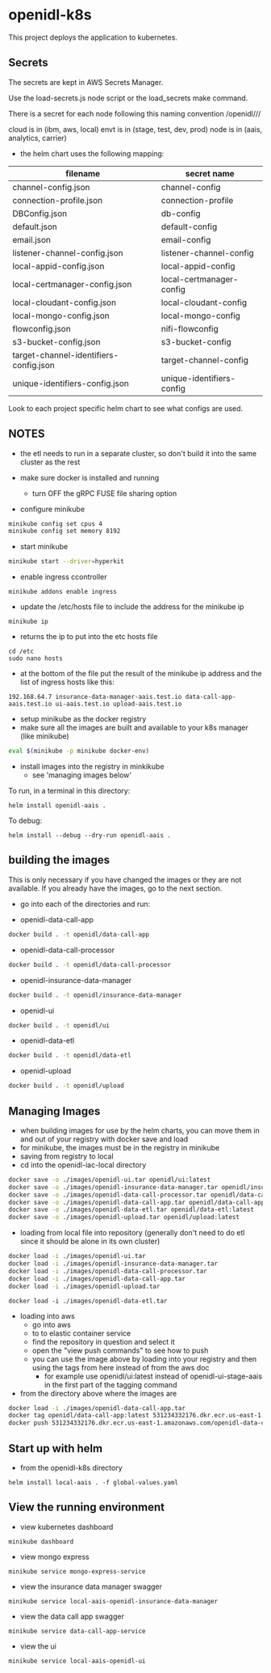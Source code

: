 # openidl-k8s
This project deploys the application to kubernetes.

## Secrets
The secrets are kept in AWS Secrets Manager.

Use the load-secrets.js node script or the load_secrets make command.

There is a secret for each node following this naming convention
/openidl/<cloud>/<envt>/<node>

cloud is in (ibm, aws, local)
envt is in (stage, test, dev, prod)
node is in (aais, analytics, carrier)

- the helm chart uses the following mapping:

| filename | secret name |
| -------- | ----------- |
| channel-config.json | channel-config |
| connection-profile.json | connection-profile |
| DBConfig.json | db-config |
| default.json | default-config |
| email.json | email-config |
| listener-channel-config.json | listener-channel-config |
| local-appid-config.json | local-appid-config |
| local-certmanager-config.json | local-certmanager-config |
| local-cloudant-config.json | local-cloudant-config |
| local-mongo-config.json | local-mongo-config |
| flowconfig.json | nifi-flowconfig |
| s3-bucket-config.json | s3-bucket-config |
| target-channel-identifiers-config.json | target-channel-config |
| unique-identifiers-config.json | unique-identifiers-config |

Look to each project specific helm chart to see what configs are used.

## NOTES
- the etl needs to run in a separate cluster, so don't build it into the same cluster as the rest

- make sure docker is installed and running
    - turn OFF the gRPC FUSE file sharing option
    
- configure minikube
````bash
minikube config set cpus 4
minikube config set memory 8192
````

- start minikube
````bash
minikube start --driver=hyperkit
````
- enable ingress ccontroller
````
minikube addons enable ingress 
````
- update the /etc/hosts file to include the address for the minikube ip
````
minikube ip
````
- returns the ip to put into the etc hosts file
````
cd /etc
sudo nano hosts
````
- at the bottom of the file put the result of the minikube ip address and the list of ingress hosts like this:
````
192.168.64.7 insurance-data-manager-aais.test.io data-call-app-aais.test.io ui-aais.test.io upload-aais.test.io
````

- setup minikube as the docker registry
- make sure all the images are built and available to your k8s manager (like minikube)
````bash
eval $(minikube -p minikube docker-env)
````

- install images into the registry in minkikube
    - see 'managing images below'

To run, in a terminal in this directory:
````shell
helm install openidl-aais .
````

To debug:
````
helm install --debug --dry-run openidl-aais .
````

## building the images
This is only necessary if you have changed the images or they are not available.  If you already have the images, go to the next section.
- go into each of the directories and run: 

- openidl-data-call-app
````bash
docker build . -t openidl/data-call-app
````
- openidl-data-call-processor
````bash
docker build . -t openidl/data-call-processor
````
- openidl-insurance-data-manager
````bash
docker build . -t openidl/insurance-data-manager
````
- openidl-ui
````bash
docker build . -t openidl/ui
````
- openidl-data-etl
````bash
docker build . -t openidl/data-etl
````
- openidl-upload
````bash
docker build . -t openidl/upload
````

## Managing Images
- when building images for use by the helm charts, you can move them in and out of your registry with docker save and load
- for minikube, the images must be in the registry in minikube
- saving from registry to local
- cd into the openidl-iac-local directory
````bash
docker save -o ./images/openidl-ui.tar openidl/ui:latest
docker save -o ./images/openidl-insurance-data-manager.tar openidl/insurance-data-manager:latest
docker save -o ./images/openidl-data-call-processor.tar openidl/data-call-processor:latest
docker save -o ./images/openidl-data-call-app.tar openidl/data-call-app:latest
docker save -o ./images/openidl-data-etl.tar openidl/data-etl:latest
docker save -o ./images/openidl-upload.tar openidl/upload:latest
````
- loading from local file into repository (generally don't need to do etl since it should be alone in its own cluster)
````bash
docker load -i ./images/openidl-ui.tar
docker load -i ./images/openidl-insurance-data-manager.tar
docker load -i ./images/openidl-data-call-processor.tar
docker load -i ./images/openidl-data-call-app.tar
docker load -i ./images/openidl-upload.tar
````

````
docker load -i ./images/openidl-data-etl.tar
````
- loading into aws
    - go into aws
    - to to elastic container service
    - find the repository in question and select it
    - open the "view push commands" to see how to push
    - you can use the image above by loading into your registry and then using the tags from here instead of from the aws doc
        - for example use openidl/ui:latest instead of openidl-ui-stage-aais in the first part of the tagging command
- from the directory above where the images are
````bash
docker load -i ./images/openidl-data-call-app.tar
docker tag openidl/data-call-app:latest 531234332176.dkr.ecr.us-east-1.amazonaws.com/openidl-data-call-app-stage-aais:latest
docker push 531234332176.dkr.ecr.us-east-1.amazonaws.com/openidl-data-call-app-stage-aais:latest
````

## Start up with helm
- from the openidl-k8s directory
````
helm install local-aais . -f global-values.yaml
````

## View the running environment
- view kubernetes dashboard
````
minikube dashboard
````
- view mongo express
````
minikube service mongo-express-service
````
- view the insurance data manager swagger
````
minikube service local-aais-openidl-insurance-data-manager
````
- view the data call app swagger
````
minikube service data-call-app-service
````
- view the ui
````
minikube service local-aais-openidl-ui
````